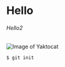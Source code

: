 # Hello
###### Hello2
![Image of Yaktocat](https://octodex.github.com/images/yaktocat.png)
```
$ git init
```
